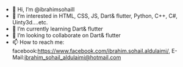 - 👋 Hi, I’m @ibrahimsohaill
- 👀 I’m interested in HTML, CSS, JS, Dart& flutter, Python, C++, C#, Uinty3d....etc.
- 🌱 I’m currently learning Dart& flutter
- 💞️ I’m looking to collaborate on Dart& flutter
- 📫 How to reach me: facebook:https://www.facebook.com/ibrahim.sohail.aldulaimi/, E-Mail:ibrahim_sohail_aldulaimi@hotmail.com

<!---
ibrahimsohaill/ibrahimsohaill is a ✨ special ✨ repository because its `README.md` (this file) appears on your GitHub profile.
You can click the Preview link to take a look at your changes.
--->
